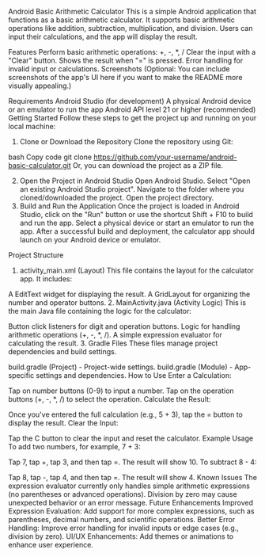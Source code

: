 Android Basic Arithmetic Calculator
This is a simple Android application that functions as a basic arithmetic calculator. It supports basic arithmetic operations like addition, subtraction, multiplication, and division. Users can input their calculations, and the app will display the result.

Features
Perform basic arithmetic operations: +, -, *, /
Clear the input with a "Clear" button.
Shows the result when "=" is pressed.
Error handling for invalid input or calculations.
Screenshots
(Optional: You can include screenshots of the app's UI here if you want to make the README more visually appealing.)

Requirements
Android Studio (for development)
A physical Android device or an emulator to run the app
Android API level 21 or higher (recommended)
Getting Started
Follow these steps to get the project up and running on your local machine:

1. Clone or Download the Repository
Clone the repository using Git:

bash
Copy code
git clone https://github.com/your-username/android-basic-calculator.git
Or, you can download the project as a ZIP file.

2. Open the Project in Android Studio
Open Android Studio.
Select "Open an existing Android Studio project".
Navigate to the folder where you cloned/downloaded the project.
Open the project directory.
3. Build and Run the Application
Once the project is loaded in Android Studio, click on the "Run" button or use the shortcut Shift + F10 to build and run the app.
Select a physical device or start an emulator to run the app.
After a successful build and deployment, the calculator app should launch on your Android device or emulator.

Project Structure
1. activity_main.xml (Layout)
This file contains the layout for the calculator app. It includes:

A EditText widget for displaying the result.
A GridLayout for organizing the number and operator buttons.
2. MainActivity.java (Activity Logic)
This is the main Java file containing the logic for the calculator:

Button click listeners for digit and operation buttons.
Logic for handling arithmetic operations (+, -, *, /).
A simple expression evaluator for calculating the result.
3. Gradle Files
These files manage project dependencies and build settings.

build.gradle (Project) - Project-wide settings.
build.gradle (Module) - App-specific settings and dependencies.
How to Use
Enter a Calculation:

Tap on number buttons (0-9) to input a number.
Tap on the operation buttons (+, -, *, /) to select the operation.
Calculate the Result:

Once you've entered the full calculation (e.g., 5 + 3), tap the = button to display the result.
Clear the Input:

Tap the C button to clear the input and reset the calculator.
Example Usage
To add two numbers, for example, 7 + 3:

Tap 7, tap +, tap 3, and then tap =.
The result will show 10.
To subtract 8 - 4:

Tap 8, tap -, tap 4, and then tap =.
The result will show 4.
Known Issues
The expression evaluator currently only handles simple arithmetic expressions (no parentheses or advanced operations).
Division by zero may cause unexpected behavior or an error message.
Future Enhancements
Improved Expression Evaluation: Add support for more complex expressions, such as parentheses, decimal numbers, and scientific operations.
Better Error Handling: Improve error handling for invalid inputs or edge cases (e.g., division by zero).
UI/UX Enhancements: Add themes or animations to enhance user experience.